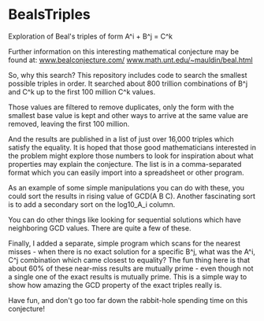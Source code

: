 # BealsTriples
 Exploration of Beal's triples of form A^i + B^j = C^k

Further information on this interesting mathematical conjecture may be found at:
www.bealconjecture.com/
www.math.unt.edu/~mauldin/beal.html

So, why this search?  This repository includes code to search the smallest possible triples in order.  It searched about 800 trillion combinations of B^j and C^k up to the first 100 million C^k values.

Those values are filtered to remove duplicates, only the form with the smallest base value is kept and other ways to arrive at the same value are removed, leaving the first 100 million.

And the results are published in a list of just over 16,000 triples which satisfy the equality.  It is hoped that those good mathematicians interested in the problem might explore those numbers to look for inspiration about what properties may explain the conjecture.  The list is in a comma-separated format which you can easily import into a spreadsheet or other program.

As an example of some simple manipulations you can do with these, you could sort the results in rising value of GCD(A B C).  Another fascinating sort is to add a secondary sort on the log10_A_i column.

You can do other things like looking for sequential solutions which have neighboring GCD values.  There are quite a few of these.

Finally, I added a separate, simple program which scans for the nearest misses - when there is no exact solution for a specific B^j, what was the A^i, C^j combination which came closest to equality?  The fun thing here is that about 60% of these near-miss results are mutually prime - even though not a single one of the exact results is mutually prime.  This is a simple way to show how amazing the GCD property of the exact triples really is.

Have fun, and don't go too far down the rabbit-hole spending time on this conjecture!
